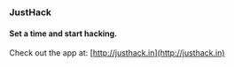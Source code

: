 ### JustHack
#### Set a time and start hacking.
Check out the app at: [http://justhack.in](http://justhack.in)

